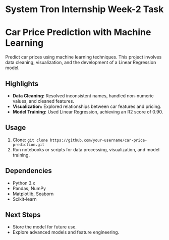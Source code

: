 # System Tron Internship Week-2 Task
# Car Price Prediction with Machine Learning

Predict car prices using machine learning techniques. This project involves data cleaning, visualization, and the development of a Linear Regression model.

## Highlights

- **Data Cleaning:** Resolved inconsistent names, handled non-numeric values, and cleaned features.
- **Visualization:** Explored relationships between car features and pricing.
- **Model Training:** Used Linear Regression, achieving an R2 score of 0.90.

## Usage

1. Clone: `git clone https://github.com/your-username/car-price-prediction.git`
2. Run notebooks or scripts for data processing, visualization, and model training.

## Dependencies

- Python 3.x
- Pandas, NumPy
- Matplotlib, Seaborn
- Scikit-learn

## Next Steps

- Store the model for future use.
- Explore advanced models and feature engineering.
